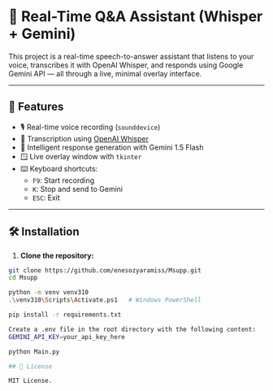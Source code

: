 # 🎤 Real-Time  Q&A Assistant (Whisper + Gemini)

This project is a real-time speech-to-answer assistant that listens to your voice, transcribes it with OpenAI Whisper, and responds using Google Gemini API — all through a live, minimal overlay interface.

---

## 🚀 Features

- 🎙️ Real-time voice recording (`sounddevice`)
- 🧠 Transcription using [OpenAI Whisper](https://github.com/openai/whisper)
- 🤖 Intelligent response generation with Gemini 1.5 Flash
- 🪟 Live overlay window with `tkinter`
- ⌨️ Keyboard shortcuts:  
  - `F9`: Start recording  
  - `K`: Stop and send to Gemini  
  - `ESC`: Exit

---

## 🛠 Installation

1. **Clone the repository:**

```bash
git clone https://github.com/enesozyaramiss/Msupp.git
cd Msupp

python -m venv venv310
.\venv310\Scripts\Activate.ps1   # Windows PowerShell

pip install -r requirements.txt

Create a .env file in the root directory with the following content:
GEMINI_API_KEY=your_api_key_here

python Main.py

## 📝 License

MIT License.
